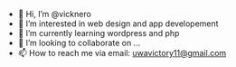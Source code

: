 - 👋 Hi, I’m @vicknero
- 👀 I’m interested in web design and app developement
- 🌱 I’m currently learning wordpress and php
- 💞️ I’m looking to collaborate on ...
- 📫 How to reach me via email: uwavictory11@gmail.com
<!---
vicknero/vicknero is a ✨ special ✨ repository because its `README.md` (this file) appears on your GitHub profile.
You can click the Preview link to take a look at your changes.
--->
